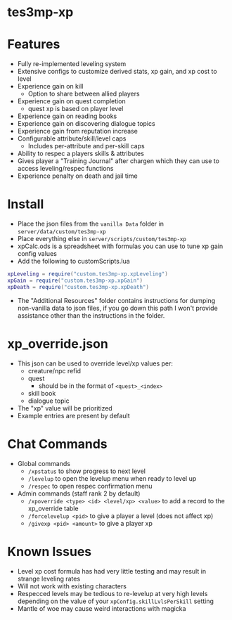 # tes3mp-xp

# Features
* Fully re-implemented leveling system
* Extensive configs to customize derived stats, xp gain, and xp cost to level
* Experience gain on kill
  * Option to share between allied players
* Experience gain on quest completion
  * quest xp is based on player level
* Experience gain on reading books
* Experience gain on discovering dialogue topics
* Experience gain from reputation increase
* Configurable attribute/skill/level caps
  * Includes per-attribute and per-skill caps
* Ability to respec a players skills & attributes
* Gives player a "Training Journal" after chargen which they can use to access leveling/respec functions
* Experience penalty on death and jail time

# Install
* Place the json files from the `vanilla Data` folder in `server/data/custom/tes3mp-xp`
* Place everything else in `server/scripts/custom/tes3mp-xp`
* xpCalc.ods is a spreadsheet with formulas you can use to tune xp gain config values
* Add the following to customScripts.lua
```lua
xpLeveling = require("custom.tes3mp-xp.xpLeveling")
xpGain = require("custom.tes3mp-xp.xpGain")
xpDeath = require("custom.tes3mp-xp.xpDeath")
```
* The "Additional Resources" folder contains instructions for dumping non-vanilla data to json files, if you go down this path I won't provide assistance other than the instructions in the folder.

# xp_override.json
* This json can be used to override level/xp values per:
  * creature/npc refid
  * quest
    * should be in the format of `<quest>_<index>`
  * skill book
  * dialogue topic
* The "xp" value will be prioritized
* Example entries are present by default

# Chat Commands
* Global commands
  * `/xpstatus` to show progress to next level
  * `/levelup` to open the levelup menu when ready to level up
  * `/respec` to open respec confirmation menu
* Admin commands (staff rank 2 by default)
  * `/xpoverride <type> <id> <level/xp> <value>` to add a record to the xp_override table
  * `/forcelevelup <pid>` to give a player a level (does not affect xp)
  * `/givexp <pid> <amount>` to give a player xp

# Known Issues
* Level xp cost formula has had very little testing and may result in strange leveling rates
* Will not work with existing characters
* Respecced levels may be tedious to re-levelup at very high levels depending on the value of your `xpConfig.skillLvlsPerSkill` setting
* Mantle of woe may cause weird interactions with magicka
